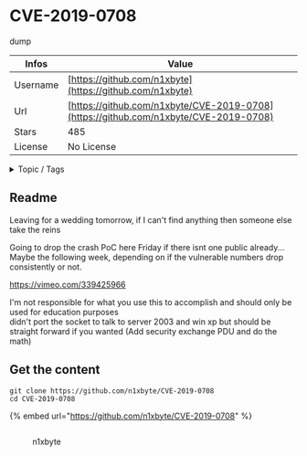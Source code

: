 # CVE-2019-0708

dump

| Infos    | Value                                                              |
| -------- | -------------------------------------------------------------------|
| Username | [https://github.com/n1xbyte](https://github.com/n1xbyte) |
| Url      | [https://github.com/n1xbyte/CVE-2019-0708](https://github.com/n1xbyte/CVE-2019-0708)                                               |
| Stars    | 485                                                          |
| License  | No License                                                        |

<details>

<summary>Topic / Tags</summary>



</details>

## Readme

Leaving for a wedding tomorrow, if I can't find anything then someone else take the reins

Going to drop the crash PoC here Friday if there isnt one public already... Maybe the following week, depending on if the vulnerable numbers drop consistently or not.
  
https://vimeo.com/339425966  
  
I'm not responsible for what you use this to accomplish and should only be used for education purposes  
didn't port the socket to talk to server 2003 and win xp but should be straight forward if you wanted (Add security exchange PDU and do the math)




## Get the content

```
git clone https://github.com/n1xbyte/CVE-2019-0708
cd CVE-2019-0708
```

{% embed url="https://github.com/n1xbyte/CVE-2019-0708" %}

<figure><img src="https://avatars.githubusercontent.com/u/18420902?v=4" alt=""><figcaption><p>n1xbyte</p></figcaption></figure>
